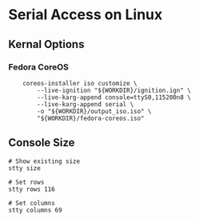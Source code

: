 # Serial Access on Linux

## Kernal Options

### Fedora CoreOS

```
    coreos-installer iso customize \
        --live-ignition "${WORKDIR}/ignition.ign" \
        --live-karg-append console=ttyS0,115200n8 \
        --live-karg-append serial \
        -o "${WORKDIR}/output_iso.iso" \
        "${WORKDIR}/fedora-coreos.iso"
```

## Console Size

```
# Show existing size
stty size

# Set rows
stty rows 116

# Set columns
stty columns 69
```
